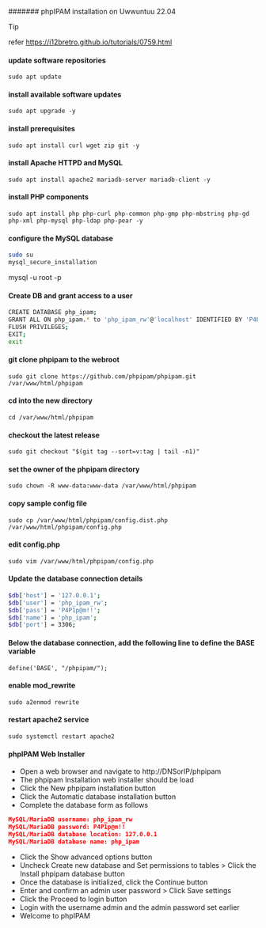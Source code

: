 ####### phpIPAM installation on Uwwuntuu 22.04

> [!TIP]
>
> refer https://i12bretro.github.io/tutorials/0759.html



#### update software repositories
```sudo apt update```

#### install available software updates
```sudo apt upgrade -y```

#### install prerequisites
```sudo apt install curl wget zip git -y```

#### install Apache HTTPD and MySQL
```sudo apt install apache2 mariadb-server mariadb-client -y```

#### install PHP components
```sudo apt install php php-curl php-common php-gmp php-mbstring php-gd php-xml php-mysql php-ldap php-pear -y```

#### configure the MySQL database

```bash
sudo su
mysql_secure_installation

```


mysql -u root -p

#### Create DB and grant access to a user

```bash
CREATE DATABASE php_ipam;
GRANT ALL ON php_ipam.* to 'php_ipam_rw'@'localhost' IDENTIFIED BY 'P4P1p@m!!';
FLUSH PRIVILEGES;
EXIT;
exit

```



#### git clone phpipam to the webroot
```sudo git clone https://github.com/phpipam/phpipam.git /var/www/html/phpipam```
#### cd into the new directory
```cd /var/www/html/phpipam```
#### checkout the latest release
```sudo git checkout "$(git tag --sort=v:tag | tail -n1)"```
#### set the owner of the phpipam directory
```sudo chown -R www-data:www-data /var/www/html/phpipam```
#### copy sample config file
```sudo cp /var/www/html/phpipam/config.dist.php /var/www/html/phpipam/config.php```
#### edit config.php
```sudo vim /var/www/html/phpipam/config.php```



#### Update the database connection details

```bash
$db['host'] = '127.0.0.1';
$db['user'] = 'php_ipam_rw';
$db['pass'] = 'P4P1p@m!!';
$db['name'] = 'php_ipam';
$db['port'] = 3306;

```

#### Below the database connection, add the following line to define the BASE variable
```define('BASE', "/phpipam/");```



#### enable mod_rewrite
```sudo a2enmod rewrite```
#### restart apache2 service
```sudo systemctl restart apache2```


#### phpIPAM Web Installer
- Open a web browser and navigate to http://DNSorIP/phpipam  
- The phpipam Installation web installer should be load  
- Click the New phpipam installation button  
- Click the Automatic database installation button  
- Complete the database form as follows 

```json
MySQL/MariaDB username: php_ipam_rw
MySQL/MariaDB password: P4P1p@m!!
MySQL/MariaDB database location: 127.0.0.1
MySQL/MariaDB database name: php_ipam
```

- Click the Show advanced options button  
- Uncheck Create new database and Set permissions to tables > Click the Install phpipam database button  
- Once the database is initialized, click the Continue button  
- Enter and confirm an admin user password > Click Save settings  
- Click the Proceed to login button  
- Login with the username admin and the admin password set earlier  
- Welcome to phpIPAM 











